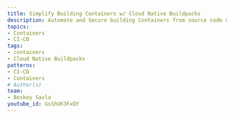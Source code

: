 ```yaml
---
title: Simplify Building Containers w/ Cloud Native Buildpacks
description: Automate and Secure building Containers from source code using Cloud Native Buildpacks
topics:
- Containers
- CI-CD
tags:
- containers
- Cloud Native Buildpacks
patterns: 
- CI-CD
- Containers
# Author(s)
team:
- Boskey Savla 
youtube_id: GsShUK3FxQY
---
```

